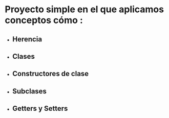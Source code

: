 # Proyecto simple en el que aplicamos conceptos cómo : #

- ## Herencia ##
- ## Clases ##
- ## Constructores de clase ##
- ## Subclases ##
- ## Getters y Setters ##
